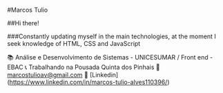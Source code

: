 #Marcos Tulio

##Hi there!

###Constantly updating myself in the main technologies, at the moment I seek knowledge of HTML, CSS and JavaScript

📚 Análise e Desenvolvimento de Sistemas - UNICESUMAR / Front end - EBAC
📞 Trabalhando na Pousada Quinta dos Pinhais
📧 marcostulioav@gmail.com
📨 [Linkedin] (https://www.linkedin.com/in/marcos-tulio-alves110396/)
